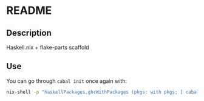 # README

## Description

Haskell.nix + flake-parts scaffold  

## Use 

You can go through `cabal init` once again with:

```bash
nix-shell -p "haskellPackages.ghcWithPackages (pkgs: with pkgs; [ cabal-install ])" --run "cabal init"
```